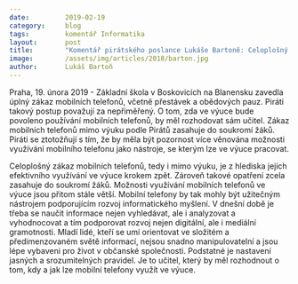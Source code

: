 ```yaml
---
date:         2019-02-19
category:     blog
tags:         komentář Informatika
layout:       post
title:        "Komentář pirátského poslance Lukáše Bartoně: Celoplošný zákaz mobilních telefonů ve školách je krokem zpět"
image:        /assets/img/articles/2018/barton.jpg
author:       Lukáš Bartoň
---
```


Praha, 19. února 2019 - Základní škola v Boskovicích na Blanensku zavedla úplný zákaz mobilních telefonů, včetně přestávek a obědových pauz. Piráti takový postup považují za nepřiměřený. O tom, zda ve výuce bude povoleno používání mobilních telefonů, by měl rozhodovat sám učitel. Zákaz mobilních telefonů mimo výuku podle Pirátů zasahuje do soukromí žáků. Piráti se ztotožňují s tím, že by měla být pozornost více věnována možnosti využívání mobilního telefonu jako nástroje, se kterým lze ve výuce pracovat. 

Celoplošný zákaz mobilních telefonů, tedy i mimo výuku, je z hlediska jejich efektivního využívání ve výuce krokem zpět. Zároveň takové opatření zcela zasahuje do soukromí žáků. Možnosti využívání mobilních telefonů ve výuce jsou přitom stále větší. Mobilní telefony by tak mohly být užitečným nástrojem podporujícím rozvoj informatického myšlení. V dnešní době je třeba se naučit informace nejen vyhledávat, ale i analyzovat a vyhodnocovat a tím podporovat rozvoj nejen digitální, ale i mediální gramotnosti. Mladí lidé, kteří se umí orientovat ve složitém a předimenzovaném světě informací, nejsou snadno manipulovatelní a jsou lépe vybaveni pro život v občanské společnosti. Podstatné je nastavení jasných a srozumitelných pravidel. Je to učitel, který by měl rozhodnout o tom, kdy a jak lze mobilní telefony využít ve výuce. 


